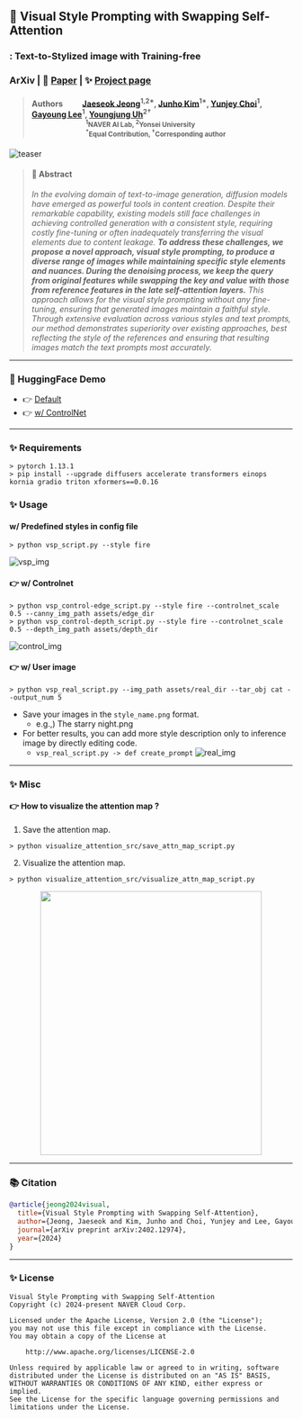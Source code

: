 ## 🎨 Visual Style Prompting with Swapping Self-Attention
### : Text-to-Stylized image with Training-free
### ArXiv | 📖 [Paper](https://arxiv.org/abs/2402.12974) | ✨ [Project page](https://curryjung.github.io/VisualStylePrompt)

> #### Authors &emsp;&emsp; [Jaeseok Jeong](https://drive.google.com/file/d/19I3s70cfQ45dC_JiD2kmkv0MZ8yu4kBZ/view)<sup>1,2&#42;</sup>, [Junho Kim](https://github.com/taki0112)<sup>1&#42;</sup>, [Yunjey Choi](https://www.linkedin.com/in/yunjey-choi-27b347175/?originalSubdomain=kr)<sup>1</sup>, [Gayoung Lee](https://www.linkedin.com/in/gayoung-lee-0824548a/?originalSubdomain=kr)<sup>1</sup>, [Youngjung Uh](https://vilab.yonsei.ac.kr/member)<sup>2&dagger;</sup> <br> <sub> &emsp;&emsp;&emsp;&emsp;&emsp;&emsp;&emsp;&emsp; <sup>1</sup>NAVER AI Lab, <sup>2</sup>Yonsei University</sub> <br> <sub> &emsp;&emsp;&emsp;&emsp;&emsp;&emsp;&emsp;&emsp; <sup>&#42;</sup>Equal Contribution, <sup>&dagger;</sup>Corresponding author</sub>

![teaser](./assets/git_image/teaser.png)

> #### 🔆 Abstract
> *In the evolving domain of text-to-image generation, diffusion models have emerged as powerful tools in content creation. Despite their remarkable capability, existing models still face challenges in achieving controlled generation with a consistent style, requiring costly fine-tuning or often inadequately transferring the visual elements due to content leakage. ***To address these challenges, we propose a novel approach, visual style prompting, to produce a diverse range of images while maintaining specific style elements and nuances. During the denoising process, we keep the query from original features while swapping the key and value with those from reference features in the late self-attention layers.*** This approach allows for the visual style prompting without any fine-tuning, ensuring that generated images maintain a faithful style. Through extensive evaluation across various styles and text prompts, our method demonstrates superiority over existing approaches, best reflecting the style of the references and ensuring that resulting images match the text prompts most accurately.*
---

### 🤗 HuggingFace Demo
* 👉 [Default](https://huggingface.co/spaces/naver-ai/VisualStylePrompting)
* 👉 [w/ ControlNet](https://huggingface.co/spaces/naver-ai/VisualStylePrompting_Controlnet)

---

### ✨ Requirements
```
> pytorch 1.13.1
> pip install --upgrade diffusers accelerate transformers einops kornia gradio triton xformers==0.0.16
```
### ✨ Usage
#### w/ Predefined styles in config file
```
> python vsp_script.py --style fire
```
![vsp_img](./assets/git_image/vsp.png)

#### 👉 w/ Controlnet
```
> python vsp_control-edge_script.py --style fire --controlnet_scale 0.5 --canny_img_path assets/edge_dir
> python vsp_control-depth_script.py --style fire --controlnet_scale 0.5 --depth_img_path assets/depth_dir
```
![control_img](./assets/git_image/vsp_control.png)

#### 👉 w/ User image
```
> python vsp_real_script.py --img_path assets/real_dir --tar_obj cat --output_num 5
```
* Save your images in the `style_name.png` format.
  * e.g.,) The starry night.png
* For better results, you can add more style description only to inference image by directly editing code.
  * `vsp_real_script.py -> def create_prompt`
![real_img](./assets/git_image/vsp_real.png)
---
### ✨ Misc
#### 👉 How to visualize the attention map ?
1. Save the attention map.
```
> python visualize_attention_src/save_attn_map_script.py
```
2. Visualize the attention map.
```
> python visualize_attention_src/visualize_attn_map_script.py
```
<div align="center">
  <img src="./assets/git_image/attention_map.png" width="394" height="469">
</div>

---
### 📚 Citation
```bibtex
@article{jeong2024visual,
  title={Visual Style Prompting with Swapping Self-Attention},
  author={Jeong, Jaeseok and Kim, Junho and Choi, Yunjey and Lee, Gayoung and Uh, Youngjung},
  journal={arXiv preprint arXiv:2402.12974},
  year={2024}
}
```

---
### ✨ License
```
Visual Style Prompting with Swapping Self-Attention
Copyright (c) 2024-present NAVER Cloud Corp.

Licensed under the Apache License, Version 2.0 (the "License");
you may not use this file except in compliance with the License.
You may obtain a copy of the License at

    http://www.apache.org/licenses/LICENSE-2.0

Unless required by applicable law or agreed to in writing, software
distributed under the License is distributed on an "AS IS" BASIS,
WITHOUT WARRANTIES OR CONDITIONS OF ANY KIND, either express or implied.
See the License for the specific language governing permissions and
limitations under the License.
```
